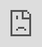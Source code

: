 ```yaml
---
title: "What is OT Position in Football?"
description: ""
date: 2022-07-19
categories: 
tags: 
thumbnail: https://tse1.mm.bing.net/th?q=What%20Is%20Ot%20Position%20In%20Football%3F&w=800&h=500&c=1&rs=1
author: "Osgood"
showToc: true
TocOpen: true
draft: false
hidemeta: false
comments: false
disableHLJS: true # to disable highlightjs
disableShare: false
disableHLJS: false
hideSummary: false
searchHidden: true
ShowReadingTime: true
ShowBreadCrumbs: true
ShowPostNavLinks: true
ShowWordCount: true
ShowRssButtonInSectionTermList: true
UseHugoToc: false
ShowShareButtons: true
---
```


<center>
	<img src="https://tse1.mm.bing.net/th?q=What%20Is%20Ot%20Position%20In%20Football%3F&w=800&h=500&c=1&rs=1" alt="What Is Ot Position In Football?" width="800" height="500" style="display: block; width: 100%; height: auto">
</center>

<p>OT or offensive tackle is one of the most important positions in the game of American football. It is the job of an offensive tackle to protect the quarterback from being sacked or thrown for a loss. Offensive tackles also help open up lanes for running backs to run through and create holes for the quarterback to throw the ball. While the offensive tackle is usually the last line of defense, they are also responsible for leading the charge in the running game.</p>

<p>An offensive tackle is usually the tallest and heaviest player on the field. They must be strong enough to hold off defenders on pass plays and agile enough to get to the second level of the defense on running plays. While the offensive tackle is usually the most physically imposing player on the field, they must also be able to move quickly and have good technique.</p>

<h2>The Responsibilities and Roles of an OT</h2>

<p>The offensive tackle is responsible for protecting the quarterback from pass rushers and from sack attempts. The offensive tackle must be able to read and recognize the defense quickly, and be able to adjust their blocking scheme accordingly. Offensive tackles must also be able to block on the move and be able to block in space.</p>

<p>On running plays, offensive tackles must be able to open up holes for the running back to run through and create lanes for the quarterback to throw the ball. The offensive tackle must also be able to hold off defenders to allow the running back to get to the second level of the defense. In addition, the offensive tackle must be able to block downfield on screen passes and be able to pick up blitzes.</p>

<h2>The Skills Needed for OT</h2>

<p>The most important skills for an offensive tackle are strength, agility, and technique. Offensive tackles must be strong enough to hold off defenders on pass plays, and agile enough to get to the second level of the defense on running plays. The offensive tackle must also have good technique, including the ability to read and recognize the defense quickly and adjust their blocking scheme accordingly.</p>

<p>The offensive tackle must also have good footwork and balance, as well as the ability to block on the move. They must also have the ability to block in space, as well as the ability to pick up blitzes and block downfield on screen passes.</p>

<h2>The OT in the NFL</h2>

<p>In the NFL, offensive tackles are usually the tallest and heaviest players on the field. They are usually 6’6” or taller and weigh 300 pounds or more. NFL offensive tackles must have excellent strength and agility, as well as good technique and footwork. They must also have the ability to read and recognize the defense quickly, and be able to adjust their blocking scheme accordingly.</p>

<p>NFL offensive tackles must also be able to block on the move and be able to block in space. They must also be able to pick up blitzes and block downfield on screen passes. The most successful offensive tackles in the NFL are usually the ones who have the best technique and can block the most effectively.</p>

<h2>Frequently Asked Questions</h2>

<h3>What is an OT Position in Football?</h3>

<p>An OT or offensive tackle is one of the most important positions in the game of American football. It is the job of an offensive tackle to protect the quarterback from being sacked or thrown for a loss, as well as help open up lanes for running backs to run through and create holes for the quarterback to throw the ball.</p>

<h3>What Skills are Needed for OT?</h3>

<p>The most important skills for an offensive tackle are strength, agility, and technique. Offensive tackles must be strong enough to hold off defenders on pass plays, and agile enough to get to the second level of the defense on running plays. The offensive tackle must also have good technique, including the ability to read and recognize the defense quickly and adjust their blocking scheme accordingly.</p>

<h3>What Are the Responsibilities of an OT?</h3>

<p>The offensive tackle is responsible for protecting the quarterback from pass rushers and from sack attempts. On running plays, offensive tackles must be able to open up holes for the running back to run through and create lanes for the quarterback to throw the ball. The offensive tackle must also be able to block on the move and be able to block in space.</p>

<h3>How Tall and Heavy Are NFL OTs?</h3>

<p>In the NFL, offensive tackles are usually the tallest and heaviest players on the field. They are usually 6’6” or taller and weigh 300 pounds or more.</p>

<h3>What is the Most Important Skill for an OT?</h3>

<p>The most important skill for an offensive tackle is technique. Offensive tackles must have good technique, including the ability to read and recognize the defense quickly and adjust their blocking scheme accordingly. They must also have good footwork and balance, as well as the ability to block on the move.</p>

<h3>What is the Role of an OT in the Running Game?</h3>

<p>On running plays, offensive tackles must be able to open up holes for the running back to run through and create lanes for the quarterback to throw the ball. The offensive tackle must also be able to hold off defenders to allow the running back to get to the second level of the defense.</p>

<h3>What Are the Qualities of a Successful OT?</h3>

<p>The most successful offensive tackles in the NFL are usually the ones who have the best technique and can block the most effectively. They must also have good strength and agility, as well as good technique and footwork. They must also have the ability to read and recognize the defense quickly, and be able to adjust their blocking scheme accordingly.</p>

<h3>What is the Goal of an OT?</h3>

<p>The goal of an offensive tackle is to protect the quarterback from pass rushers and from sack attempts, as well as help open up lanes for running backs to run through and create holes for the quarterback to throw the ball.</p>

<h3>What is the Difference Between an OT and a Guard?</h3>

<p>The main difference between an offensive tackle and a guard is that the offensive tackle is usually the tallest and heaviest player on the field and must be strong enough to hold off defenders on pass plays, while a guard is usually shorter and lighter and must be more agile in order to get to the second level of the defense on running plays.</p>

<h3>What is the Job of an OT on Passing Plays?</h3>

<p>On passing plays, the offensive tackle must be able to protect the quarterback from pass rushers and from sack attempts. They must also be able to block downfield on screen passes and be able to pick up blitzes.</p>

<h3>What is the Job of an OT on Running Plays?</h3>

<p>On running plays, the offensive tackle must be able to open up holes for the running back to run through and create lanes for the quarterback to throw the ball. They must also be able to hold off defenders to allow the running back to get to the second level of the defense.</p>

<h3>How Important is Technique for OTs?</h3>

<p>Technique is very important for offensive tackles. They must have good technique, including the ability to read and recognize the defense quickly and adjust their blocking scheme accordingly. They must also have good footwork and balance, as well as the ability to block on the move.</p>

<h3>What is the Job of an OT on Screen Passes?</h3>

<p>On screen passes, the offensive tackle must be able to block downfield and be able to pick up blitzes. They must also have the ability to block in space, as well as the ability to move quickly and have good technique.</p>

<h3>How Does an OT Help the Running Game?</h3>

<p>The offensive tackle must be able to open up holes for the running back to run through and create lanes for the quarterback to throw the ball. They must also be able to hold off defenders to allow the running back to get to the second level of the defense.</p>

<h3>What is the Difference Between an OT and a Tackle?</h3>

<p>The main difference between an offensive tackle and a tackle is that an offensive tackle is usually the tallest and heaviest player on the field and must be strong enough to hold off defenders on pass plays, while a tackle is usually a smaller and lighter player who must be more agile in order to get to the second level of the defense on running plays.</p>

<h3>What are the Qualities of a Good OT?</h3>

<p>A good offensive tackle must have excellent strength and agility, as well as good technique and footwork. They must also have the ability to read and recognize the defense quickly, and be able to adjust their blocking scheme accordingly. They must also have the ability to block on the move and be able to block in space.</p

<div style="position: relative; padding-bottom: 56.25%; overflow: hidden"><iframe src="https://www.youtube.com/embed/-Ot-dP1xST4" frameborder="0" allow="accelerometer; autoplay; clipboard-write; encrypted-media; gyroscope; picture-in-picture; web-share" allowfullscreen style="position: absolute; top: 0; left: 0; width: 100%; height: 100%;"></iframe>
</div>
